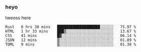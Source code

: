 ### heyo
tweoss here

<!--START_SECTION:waka-->
```text
Rust   8 hrs 38 mins   ███████████████████░░░░░░   75.97 % 
HTML   1 hr 33 mins    ███▒░░░░░░░░░░░░░░░░░░░░░   13.67 % 
CSS    41 mins         █▓░░░░░░░░░░░░░░░░░░░░░░░   06.14 % 
JSON   12 mins         ▒░░░░░░░░░░░░░░░░░░░░░░░░   01.89 % 
TOML   9 mins          ▒░░░░░░░░░░░░░░░░░░░░░░░░   01.38 % 
```
<!--END_SECTION:waka-->

<!--
**Tweoss/tweoss** is a ✨ _special_ ✨ repository because its `README.md` (this file) appears on your GitHub profile.

Here are some ideas to get you started:

- 🔭 I’m currently working on ...
- 🌱 I’m currently learning ...
- 👯 I’m looking to collaborate on ...
- 🤔 I’m looking for help with ...
- 💬 Ask me about ...
- 📫 How to reach me: ...
- 😄 Pronouns: ...
- ⚡ Fun fact: ...
-->
